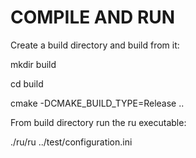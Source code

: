 # COMPILE AND RUN #

Create a build directory and build from it:

mkdir build

cd build

cmake -DCMAKE\_BUILD\_TYPE=Release ..

From build directory run the ru executable:

./ru/ru ../test/configuration.ini
